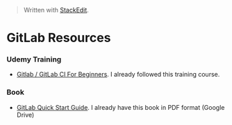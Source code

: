 > Written with [StackEdit](https://stackedit.io/).

# GitLab Resources

### Udemy Training

- [Gitlab / GitLab CI For Beginners](https://www.udemy.com/gitlab-for-beginners/). I already followed this training course.

### Book

- [GitLab Quick Start Guide](https://www.packtpub.com/virtualization-and-cloud/gitlab-quick-start-guide). I already have this book in PDF format (Google Drive)




<!--stackedit_data:
eyJoaXN0b3J5IjpbOTQwNDgwNDAwXX0=
-->